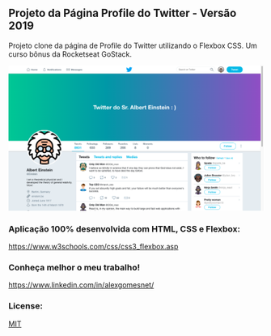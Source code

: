 ## Projeto da Página Profile do Twitter - Versão 2019

Projeto clone da página de Profile do Twitter utilizando o Flexbox CSS. Um curso bônus da Rocketseat GoStack.

<p align="center">
  <img src="images/view-full-page-project.png" alt="View Template - Twitter com CSS Flexbox" width="998">
</p>

### Aplicação 100% desenvolvida com HTML, CSS e Flexbox:

  https://www.w3schools.com/css/css3_flexbox.asp

### Conheça melhor o meu trabalho!

  https://www.linkedin.com/in/alexgomesnet/

### License:

  [MIT](LICENSE)